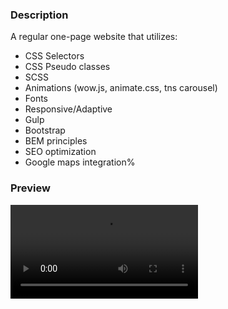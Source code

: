 ### Description
A regular one-page website that utilizes:
- CSS Selectors
- CSS Pseudo classes
- SCSS
- Animations (wow.js, animate.css, tns carousel)
- Fonts
- Responsive/Adaptive
- Gulp
- Bootstrap
- BEM principles
- SEO optimization
- Google maps integration%

### Preview
![Preview](https://github.com/commadot2/pet_pulse/blob/main/preview.mp4)
